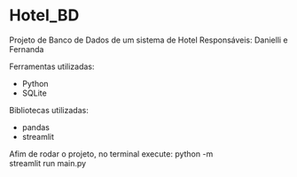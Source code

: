 # Hotel_BD
Projeto de Banco de Dados de um sistema de Hotel
Responsáveis: Danielli e Fernanda

Ferramentas utilizadas:
- Python
- SQLite

Bibliotecas utilizadas:
- pandas
- streamlit

Afim de rodar o projeto, no terminal execute:
python -m streamlit run main.py 